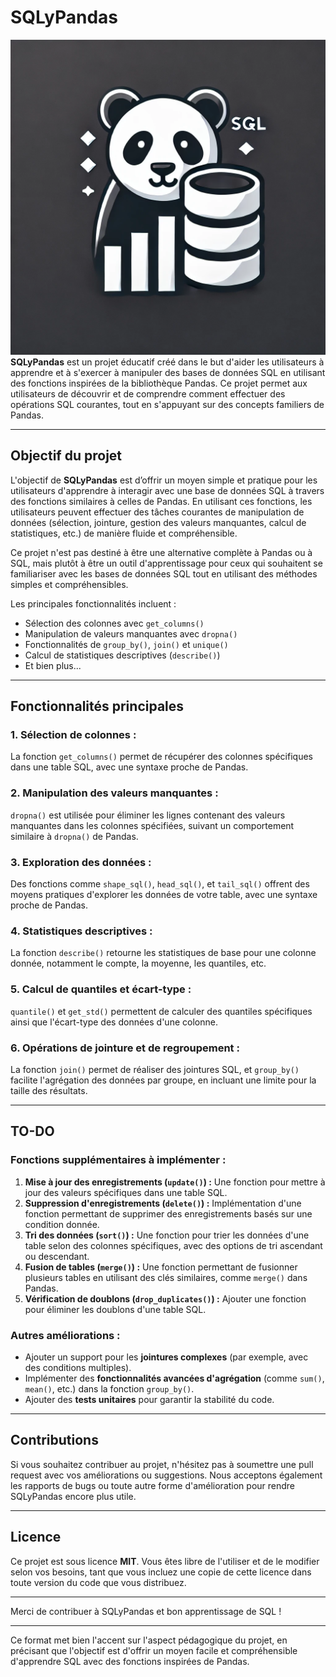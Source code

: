 
# SQLyPandas
![ ](sqlypdandas.png)
**SQLyPandas** est un projet éducatif créé dans le but d'aider les utilisateurs à apprendre et à s'exercer à manipuler des bases de données SQL en utilisant des fonctions inspirées de la bibliothèque Pandas. Ce projet permet aux utilisateurs de découvrir et de comprendre comment effectuer des opérations SQL courantes, tout en s'appuyant sur des concepts familiers de Pandas.

---

## Objectif du projet

L'objectif de **SQLyPandas** est d’offrir un moyen simple et pratique pour les utilisateurs d'apprendre à interagir avec une base de données SQL à travers des fonctions similaires à celles de Pandas. En utilisant ces fonctions, les utilisateurs peuvent effectuer des tâches courantes de manipulation de données (sélection, jointure, gestion des valeurs manquantes, calcul de statistiques, etc.) de manière fluide et compréhensible.

Ce projet n'est pas destiné à être une alternative complète à Pandas ou à SQL, mais plutôt à être un outil d'apprentissage pour ceux qui souhaitent se familiariser avec les bases de données SQL tout en utilisant des méthodes simples et compréhensibles.

Les principales fonctionnalités incluent :

- Sélection des colonnes avec `get_columns()`
- Manipulation de valeurs manquantes avec `dropna()`
- Fonctionnalités de `group_by()`, `join()` et `unique()`
- Calcul de statistiques descriptives (`describe()`)
- Et bien plus...

---

## Fonctionnalités principales

### 1. **Sélection de colonnes :**
   La fonction `get_columns()` permet de récupérer des colonnes spécifiques dans une table SQL, avec une syntaxe proche de Pandas.

### 2. **Manipulation des valeurs manquantes :**
   `dropna()` est utilisée pour éliminer les lignes contenant des valeurs manquantes dans les colonnes spécifiées, suivant un comportement similaire à `dropna()` de Pandas.

### 3. **Exploration des données :**
   Des fonctions comme `shape_sql()`, `head_sql()`, et `tail_sql()` offrent des moyens pratiques d'explorer les données de votre table, avec une syntaxe proche de Pandas.

### 4. **Statistiques descriptives :**
   La fonction `describe()` retourne les statistiques de base pour une colonne donnée, notamment le compte, la moyenne, les quantiles, etc.

### 5. **Calcul de quantiles et écart-type :**
   `quantile()` et `get_std()` permettent de calculer des quantiles spécifiques ainsi que l'écart-type des données d'une colonne.

### 6. **Opérations de jointure et de regroupement :**
   La fonction `join()` permet de réaliser des jointures SQL, et `group_by()` facilite l'agrégation des données par groupe, en incluant une limite pour la taille des résultats.

---

## TO-DO

### Fonctions supplémentaires à implémenter :
1. **Mise à jour des enregistrements (`update()`) :** Une fonction pour mettre à jour des valeurs spécifiques dans une table SQL.
2. **Suppression d'enregistrements (`delete()`) :** Implémentation d'une fonction permettant de supprimer des enregistrements basés sur une condition donnée.
3. **Tri des données (`sort()`) :** Une fonction pour trier les données d'une table selon des colonnes spécifiques, avec des options de tri ascendant ou descendant.
4. **Fusion de tables (`merge()`) :** Une fonction permettant de fusionner plusieurs tables en utilisant des clés similaires, comme `merge()` dans Pandas.
5. **Vérification de doublons (`drop_duplicates()`) :** Ajouter une fonction pour éliminer les doublons d'une table SQL.

### Autres améliorations :
- Ajouter un support pour les **jointures complexes** (par exemple, avec des conditions multiples).
- Implémenter des **fonctionnalités avancées d'agrégation** (comme `sum()`, `mean()`, etc.) dans la fonction `group_by()`.
- Ajouter des **tests unitaires** pour garantir la stabilité du code.

---

## Contributions

Si vous souhaitez contribuer au projet, n'hésitez pas à soumettre une pull request avec vos améliorations ou suggestions. Nous acceptons également les rapports de bugs ou toute autre forme d'amélioration pour rendre SQLyPandas encore plus utile.

---

## Licence

Ce projet est sous licence **MIT**. Vous êtes libre de l'utiliser et de le modifier selon vos besoins, tant que vous incluez une copie de cette licence dans toute version du code que vous distribuez.

---

Merci de contribuer à SQLyPandas et bon apprentissage de SQL !

---

Ce format met bien l'accent sur l'aspect pédagogique du projet, en précisant que l'objectif est d'offrir un moyen facile et compréhensible d'apprendre SQL avec des fonctions inspirées de Pandas.